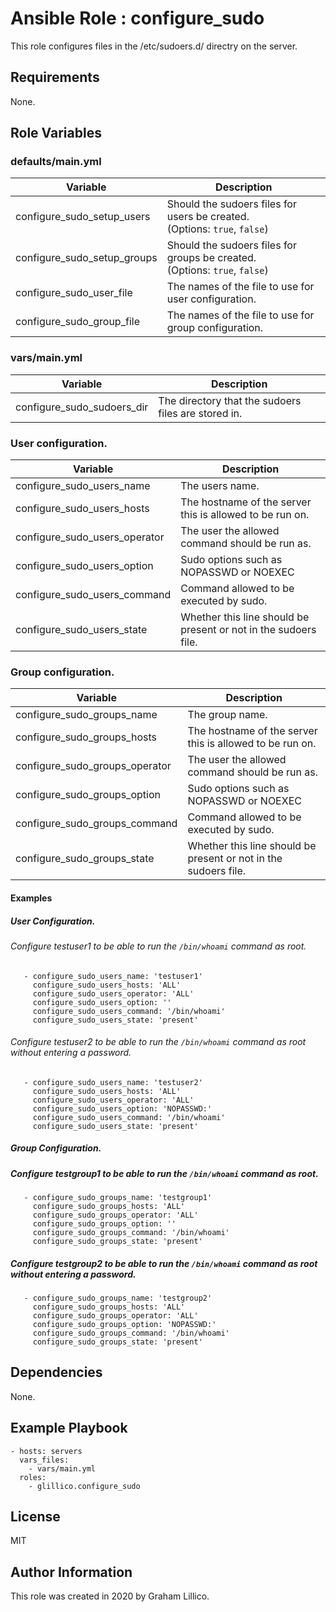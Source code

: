 # Ansible Role : configure_sudo

This role configures files in the /etc/sudoers.d/ directry on the server.

## Requirements

None.

## Role Variables

### defaults/main.yml

|Variable|Description|
|---|---|
|configure_sudo_setup_users|Should the sudoers files for users be created.<br>(Options: `true`, `false`)|
|configure_sudo_setup_groups|Should the sudoers files for groups be created.<br>(Options: `true`, `false`)|
|configure_sudo_user_file|The names of the file to use for user configuration.|
|configure_sudo_group_file|The names of the file to use for group configuration.|

### vars/main.yml

|Variable|Description|
|---|---|
|configure_sudo_sudoers_dir|The directory that the sudoers files are stored in.|

### User configuration.

|Variable|Description|
|---|---|
|configure_sudo_users_name|The users name.|
|configure_sudo_users_hosts|The hostname of the server this is allowed to be run on.|
|configure_sudo_users_operator|The user the allowed command should be run as.|
|configure_sudo_users_option|Sudo options such as NOPASSWD or NOEXEC|
|configure_sudo_users_command|Command allowed to be executed by sudo.|
|configure_sudo_users_state|Whether this line should be present or not in the sudoers file.|

### Group configuration.

|Variable|Description|
|---|---|
|configure_sudo_groups_name|The group name.|
|configure_sudo_groups_hosts|The hostname of the server this is allowed to be run on.|
|configure_sudo_groups_operator|The user the allowed command should be run as.|
|configure_sudo_groups_option|Sudo options such as NOPASSWD or NOEXEC|
|configure_sudo_groups_command|Command allowed to be executed by sudo.|
|configure_sudo_groups_state|Whether this line should be present or not in the sudoers file.|

#### Examples

##### User Configuration.

###### Configure testuser1 to be able to run the `/bin/whoami` command as root.

```
   - configure_sudo_users_name: 'testuser1'
     configure_sudo_users_hosts: 'ALL'
     configure_sudo_users_operator: 'ALL'
     configure_sudo_users_option: ''
     configure_sudo_users_command: '/bin/whoami'
     configure_sudo_users_state: 'present'
```

###### Configure testuser2 to be able to run the `/bin/whoami` command as root without entering a password.
```
   - configure_sudo_users_name: 'testuser2'
     configure_sudo_users_hosts: 'ALL'
     configure_sudo_users_operator: 'ALL'
     configure_sudo_users_option: 'NOPASSWD:'
     configure_sudo_users_command: '/bin/whoami'
     configure_sudo_users_state: 'present'
```

##### Group Configuration.

##### Configure testgroup1 to be able to run the `/bin/whoami` command as root.
```
   - configure_sudo_groups_name: 'testgroup1'
     configure_sudo_groups_hosts: 'ALL'
     configure_sudo_groups_operator: 'ALL'
     configure_sudo_groups_option: ''
     configure_sudo_groups_command: '/bin/whoami'
     configure_sudo_groups_state: 'present'
```

##### Configure testgroup2 to be able to run the `/bin/whoami` command as root without entering a password.
```
   - configure_sudo_groups_name: 'testgroup2'
     configure_sudo_groups_hosts: 'ALL'
     configure_sudo_groups_operator: 'ALL'
     configure_sudo_groups_option: 'NOPASSWD:'
     configure_sudo_groups_command: '/bin/whoami'
     configure_sudo_groups_state: 'present'
```

## Dependencies

None.

## Example Playbook

    - hosts: servers
      vars_files:
        - vars/main.yml
      roles:
        - glillico.configure_sudo

## License

MIT

## Author Information

This role was created in 2020 by Graham Lillico.
